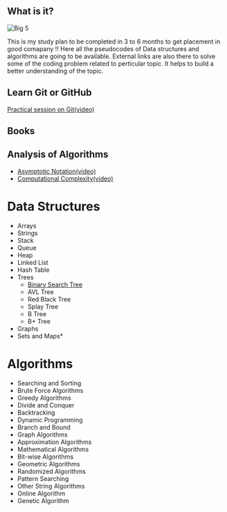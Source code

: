 ## What is it?
![Big 5](https://github.com/perceptron00/DSA-PseudoCodes/blob/master/Images/Big5.jpg)

This is my study plan to be completed in 3 to 6 months to get placement in good comapany !!
Here all the pseudocodes of Data structures and algorithms are going to be available. External links are also there to solve some of the coding problem related to perticular topic. It helps to build a better understanding of the topic.



## Learn Git or GitHub
[Practical session on Git(video)](https://www.youtube.com/watch?v=MJUJ4wbFm_A)

## Books

## Analysis of Algorithms
 - [Asymptotic Notation(video)](https://www.youtube.com/watch?v=iOq5kSKqeR4&t=10s)
 - [Computational Complexity(video)](https://www.youtube.com/watch?v=IM9sHGlYV5A&list=PL6nL4szcweJinUXs7Lq9M_cPNK27Uo7xT&index=2)
# Data Structures
- Arrays
- Strings
- Stack
- Queue
- Heap
- Linked List
- Hash Table
- Trees
  - [Binary Search Tree](https://github.com/perceptron00/DSA-PseudoCodes/blob/master/PseudoCodes/BST.md)
  - AVL Tree 
  - Red Black Tree
  - Splay Tree
  - B Tree
  - B+ Tree
- Graphs
- Sets and Maps*

# Algorithms
- Searching and Sorting
- Brute Force Algorithms
- Greedy Algorithms
- Divide and Conquer
- Backtracking
- Dynamic Programming
- Branch and Bound
- Graph Algorithms
- Approximation Algorithms
- Mathematical Algorithms
- Bit-wise Algorithms
- Geometric Algorithms
- Randomized Algorithms
- Pattern Searching
- Other String Algorithms
- Online Algorithm
- Genetic Algorithm
